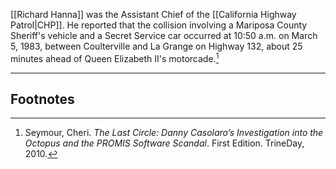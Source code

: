 [[Richard Hanna]] was the Assistant Chief of the [[California Highway Patrol|CHP]]. He reported that the collision involving a Mariposa County Sheriff's vehicle and a Secret Service car occurred at 10:50 a.m. on March 5, 1983, between Coulterville and La Grange on Highway 132, about 25 minutes ahead of Queen Elizabeth II's motorcade.[^1]

---
## Footnotes

[^1]: Seymour, Cheri. *The Last Circle: Danny Casolaro’s Investigation into the Octopus and the PROMIS Software Scandal*. First Edition. TrineDay, 2010.